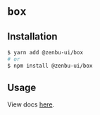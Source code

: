 # `box`

## Installation

```sh
$ yarn add @zenbu-ui/box
# or
$ npm install @zenbu-ui/box
```

## Usage

View docs [here](https://zenbu-ui.com/docs/components/box).
